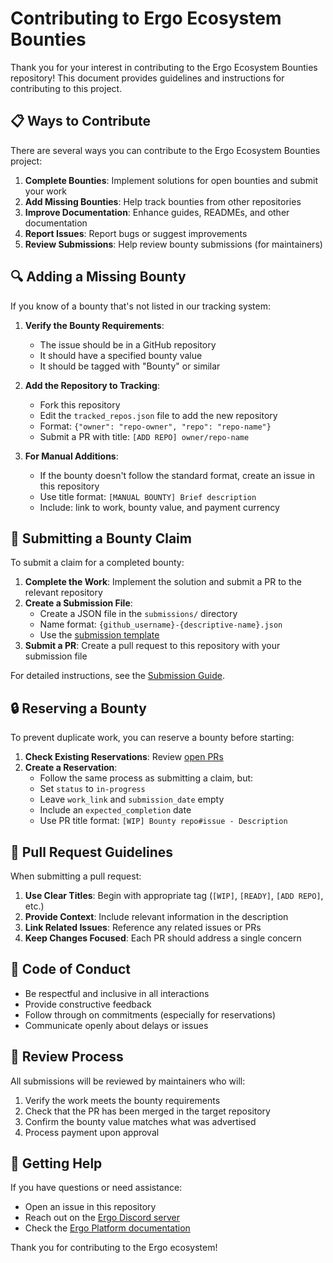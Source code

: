 # Contributing to Ergo Ecosystem Bounties

Thank you for your interest in contributing to the Ergo Ecosystem Bounties repository! This document provides guidelines and instructions for contributing to this project.

## 📋 Ways to Contribute

There are several ways you can contribute to the Ergo Ecosystem Bounties project:

1. **Complete Bounties**: Implement solutions for open bounties and submit your work
2. **Add Missing Bounties**: Help track bounties from other repositories
3. **Improve Documentation**: Enhance guides, READMEs, and other documentation
4. **Report Issues**: Report bugs or suggest improvements
5. **Review Submissions**: Help review bounty submissions (for maintainers)

## 🔍 Adding a Missing Bounty

If you know of a bounty that's not listed in our tracking system:

1. **Verify the Bounty Requirements**:
   - The issue should be in a GitHub repository
   - It should have a specified bounty value
   - It should be tagged with "Bounty" or similar

2. **Add the Repository to Tracking**:
   - Fork this repository
   - Edit the `tracked_repos.json` file to add the new repository
   - Format: `{"owner": "repo-owner", "repo": "repo-name"}`
   - Submit a PR with title: `[ADD REPO] owner/repo-name`

3. **For Manual Additions**:
   - If the bounty doesn't follow the standard format, create an issue in this repository
   - Use title format: `[MANUAL BOUNTY] Brief description`
   - Include: link to work, bounty value, and payment currency

## 🚀 Submitting a Bounty Claim

To submit a claim for a completed bounty:

1. **Complete the Work**: Implement the solution and submit a PR to the relevant repository
2. **Create a Submission File**:
   - Create a JSON file in the `submissions/` directory
   - Name format: `{github_username}-{descriptive-name}.json`
   - Use the [submission template](/templates/submission-template.json)
3. **Submit a PR**: Create a pull request to this repository with your submission file

For detailed instructions, see the [Submission Guide](/docs/submission-guide.md).

## 🔒 Reserving a Bounty

To prevent duplicate work, you can reserve a bounty before starting:

1. **Check Existing Reservations**: Review [open PRs](https://github.com/ErgoDevs/Ergo-Bounties/pulls)
2. **Create a Reservation**:
   - Follow the same process as submitting a claim, but:
   - Set `status` to `in-progress`
   - Leave `work_link` and `submission_date` empty
   - Include an `expected_completion` date
   - Use PR title format: `[WIP] Bounty repo#issue - Description`

## 📝 Pull Request Guidelines

When submitting a pull request:

1. **Use Clear Titles**: Begin with appropriate tag (`[WIP]`, `[READY]`, `[ADD REPO]`, etc.)
2. **Provide Context**: Include relevant information in the description
3. **Link Related Issues**: Reference any related issues or PRs
4. **Keep Changes Focused**: Each PR should address a single concern

## 🌟 Code of Conduct

- Be respectful and inclusive in all interactions
- Provide constructive feedback
- Follow through on commitments (especially for reservations)
- Communicate openly about delays or issues

## 🔄 Review Process

All submissions will be reviewed by maintainers who will:

1. Verify the work meets the bounty requirements
2. Check that the PR has been merged in the target repository
3. Confirm the bounty value matches what was advertised
4. Process payment upon approval

## 💬 Getting Help

If you have questions or need assistance:

- Open an issue in this repository
- Reach out on the [Ergo Discord server](https://discord.gg/ergo)
- Check the [Ergo Platform documentation](https://docs.ergoplatform.com/)

Thank you for contributing to the Ergo ecosystem!
